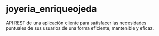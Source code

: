 # joyeria_enriqueojeda
 API REST de una aplicación cliente para satisfacer las  necesidades puntuales de sus usuarios de una forma eficiente, mantenible y eficaz.
